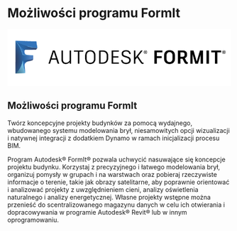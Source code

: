 # Możliwości programu FormIt

![](<../.gitbook/assets/b5030b43-df24-4259-ad6a-94bcad61bc78 (1).png>)

## Możliwości programu FormIt

Twórz koncepcyjne projekty budynków za pomocą wydajnego, wbudowanego systemu modelowania brył, niesamowitych opcji wizualizacji i natywnej integracji z dodatkiem Dynamo w ramach inicjalizacji procesu BIM.

Program Autodesk® FormIt® pozwala uchwycić nasuwające się koncepcje projektu budynku. Korzystaj z precyzyjnego i łatwego modelowania brył, organizuj pomysły w grupach i na warstwach oraz pobieraj rzeczywiste informacje o terenie, takie jak obrazy satelitarne, aby poprawnie orientować i analizować projekty z uwzględnieniem cieni, analizy oświetlenia naturalnego i analizy energetycznej. Własne projekty wstępne można przenieść do scentralizowanego magazynu danych w celu ich otwierania i dopracowywania w programie Autodesk® Revit® lub w innym oprogramowaniu.
